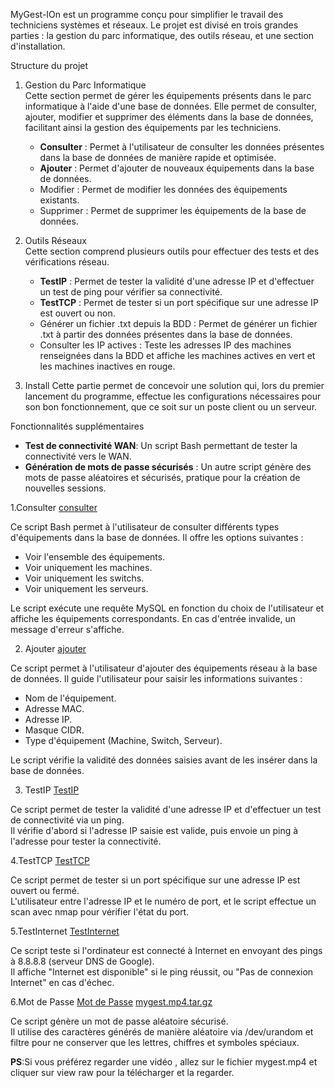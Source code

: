 MyGest-IOn est un programme conçu pour simplifier le travail des techniciens systèmes et réseaux. Le projet est divisé en trois grandes parties : la gestion du parc informatique, des outils réseau, et une section d'installation.

Structure du projet

1. Gestion du Parc Informatique  
   Cette section permet de gérer les équipements présents dans le parc informatique à l'aide d'une base de données. Elle permet de consulter, ajouter, modifier et supprimer des éléments dans la base de données, facilitant ainsi la gestion des équipements par les techniciens.

   - **Consulter** : Permet à l'utilisateur de consulter les données présentes dans la base de données de manière rapide et optimisée.
   - **Ajouter** : Permet d'ajouter de nouveaux équipements dans la base de données.
   - Modifier : Permet de modifier les données des équipements existants.
   - Supprimer : Permet de supprimer les équipements de la base de données.

2. Outils Réseaux  
   Cette section comprend plusieurs outils pour effectuer des tests et des vérifications réseau.

   - **TestIP** : Permet de tester la validité d'une adresse IP et d'effectuer un test de ping pour vérifier sa connectivité.
   - **TestTCP** : Permet de tester si un port spécifique sur une adresse IP est ouvert ou non.
   - Générer un fichier .txt depuis la BDD : Permet de générer un fichier .txt à partir des données présentes dans la base de données.
   - Consulter les IP actives : Teste les adresses IP des machines renseignées dans la BDD et affiche les machines actives en vert et les machines inactives en rouge.

3. Install
   Cette partie permet de concevoir une solution qui, lors du premier lancement du programme, effectue les configurations nécessaires pour son bon fonctionnement, que ce soit sur un poste client ou un serveur.

Fonctionnalités supplémentaires

- **Test de connectivité WAN**: Un script Bash permettant de tester la connectivité vers le WAN.
- **Génération de mots de passe sécurisés** : Un autre script génère des mots de passe aléatoires et sécurisés, pratique pour la création de nouvelles sessions.

 1.Consulter 
[consulter](https://github.com/KHELIFI-Mohamed/myGest_IOnR/blob/main/gestParc/affiche.sh)

Ce script Bash permet à l'utilisateur de consulter différents types d'équipements dans la base de données. Il offre les options suivantes :
- Voir l'ensemble des équipements.
- Voir uniquement les machines.
- Voir uniquement les switchs.
- Voir uniquement les serveurs.

Le script exécute une requête MySQL en fonction du choix de l'utilisateur et affiche les équipements correspondants. En cas d'entrée invalide, un message d'erreur s'affiche.

 2. Ajouter
[ajouter](https://github.com/KHELIFI-Mohamed/myGest_IOnR/blob/main/gestParc/ajout.sh)

Ce script permet à l'utilisateur d'ajouter des équipements réseau à la base de données. Il guide l'utilisateur pour saisir les informations suivantes :
- Nom de l'équipement.
- Adresse MAC.
- Adresse IP.
- Masque CIDR.
- Type d'équipement (Machine, Switch, Serveur).

Le script vérifie la validité des données saisies avant de les insérer dans la base de données.

 3. TestIP  [TestIP](https://github.com/KHELIFI-Mohamed/myGest_IOnR/blob/main/outilsRx/testIP.sh)

Ce script permet de tester la validité d'une adresse IP et d'effectuer un test de connectivité via un ping.  
Il vérifie d'abord si l'adresse IP saisie est valide, puis envoie un ping à l'adresse pour tester la connectivité.

4.TestTCP 
[TestTCP](https://github.com/KHELIFI-Mohamed/myGest_IOnR/blob/main/outilsRx/testTCP.sh)

Ce script permet de tester si un port spécifique sur une adresse IP est ouvert ou fermé.  
L'utilisateur entre l'adresse IP et le numéro de port, et le script effectue un scan avec nmap pour vérifier l'état du port.

5.TestInternet
[TestInternet](https://github.com/KHELIFI-Mohamed/myGest_IOnR/blob/main/outilsRx/testinternet.sh)

Ce script teste si l'ordinateur est connecté à Internet en envoyant des pings à 8.8.8.8 (serveur DNS de Google).  
Il affiche "Internet est disponible" si le ping réussit, ou "Pas de connexion Internet" en cas d'échec.

6.Mot de Passe
[Mot de Passe](https://github.com/KHELIFI-Mohamed/myGest_IOnR/blob/main/outilsRx/passwd.sh)
[mygest.mp4.tar.gz](https://github.com/user-attachments/files/19503624/mygest.mp4.tar.gz)

Ce script génère un mot de passe aléatoire sécurisé.  
Il utilise des caractères générés de manière aléatoire via /dev/urandom et filtre pour ne conserver que les lettres, chiffres et symboles spéciaux.

**PS**:Si vous préférez regarder une vidéo , allez sur le fichier mygest.mp4 et cliquer sur view raw pour la télécharger et la regarder.
